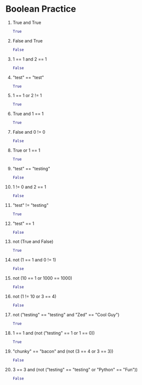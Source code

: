 # Boolean Practice

1. True and True

    ```Python
    True
    ```

2. False and True

    ```Python
    False
    ```

3. 1 == 1 and 2 == 1

    ```Python
    False
    ```

4. "test" == "test"

    ```Python
    True
    ```

5. 1 == 1 or 2 != 1

    ```Python
    True
    ```

6. True and 1 == 1

    ```Python
    True
    ```

7. False and 0 != 0

    ```Python
    False
    ```

8. True or 1 == 1

    ```Python
    True
    ```

9. "test" == "testing"

    ```Python
    False
    ```

10. 1 != 0 and 2 == 1

    ```Python
    False
    ```

11. "test" !=  "testing"

    ```Python
    True
    ```

12. "test" == 1

    ```Python
    False
    ```

13. not (True and False)

    ```Python
    True
    ```

14. not (1 == 1 and 0 != 1)

    ```Python
    False
    ```

15. not (10 == 1 or 1000 == 1000)

    ```Python
    False
    ```

16. not (1 != 10 or 3 == 4)

    ```Python
    False
    ```

17. not ("testing" == "testing" and "Zed" == "Cool Guy")

    ```Python
    True
    ```

18. 1 == 1 and (not ("testing" == 1 or 1 == 0))

    ```Python
    True
    ```

19. "chunky" == "bacon" and (not (3 == 4 or 3 == 3))

    ```Python
    False
    ```

20. 3 == 3 and (not ("testing" == "testing" or "Python" == "Fun"))

    ```Python
    False
    ```
